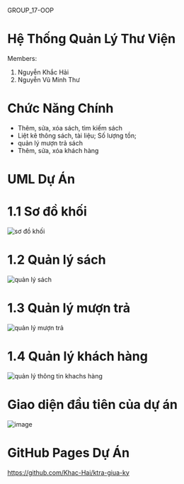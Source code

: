 GROUP_17-OOP
# Hệ Thống Quản Lý Thư Viện

Members:
1. Nguyễn Khắc Hải
2. Nguyễn Vũ Minh Thư

# Chức Năng Chính

+ Thêm, sửa, xóa sách, tìm kiếm sách
+ Liệt kê thông sách, tài liệu; Số lượng tồn; 
+ quản lý mượn trả sách
+ Thêm, sửa, xóa khách hàng

# UML Dự Án
# 1.1 Sơ đồ khối
![sơ đồ khối](https://github.com/user-attachments/assets/4308bc62-b598-4e3b-8797-286f30e84450)

# 1.2 Quản lý sách
![quản lý sách](https://github.com/user-attachments/assets/ac963965-fafa-4afd-a328-13319c10e4e8)

# 1.3 Quản lý mượn trả
![quản lý mượn trả](https://github.com/user-attachments/assets/5565c4f6-85fc-4f35-9664-406353b854dd)

# 1.4 Quản lý khách hàng
![quản lý thông tin khachs hàng](https://github.com/user-attachments/assets/eec7e22c-ec91-472a-a9cf-e427e0aaec5c)

# Giao diện đầu tiên của dự án
![image](https://github.com/user-attachments/assets/153998a5-e567-4c58-830c-72e1cfbb2e73)

# GitHub Pages Dự Án
https://github.com/Khac-Hai/ktra-giua-ky
